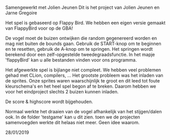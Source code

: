 Samengewerkt met Jolien Jeunen
Dit is het project van Jolien Jeunen en Jarne Gregoire

Het spel is gebaseerd op Flappy Bird.
We hebben een eigen versie gemaakt van FlappyBird voor op de GBA!

De vogel moet de buizen ontwijken die random gegenereerd worden en mag niet buiten de bounds gaan. Gebruik de START-knop om te beginnen en te resetten, gebruik de A-knop om te springen. Het springen wordt berekend door een zelf-opgestelde tweedegraadsfunctie.
In het mapje 'flappyBird' kan u alle bestanden vinden voor ons programma.

Het afgewerkte spel is bijlange niet compleet. We hebben veel problemen gehad met CLion, compilers, ...
Het grootste probleem was het inladen van de sprites. Onze sprites waren waarschijnlijk te groot en dit leed tot foute kleurschema's en het heel spel begon af te breken.
Daarom hebben we voor het eindproject slechts 2 buizen kunnen inladen.

De score & highscore wordt bijgehouden.

Normaal werkte het draaien van de vogel afhankelijk van het stijgen/dalen ook. In de folder 'testgame' kan u dit zien. toen we de projecten samenvoegden werkte dit helaas niet meer. Geen idee waarom.



28/01/2019
